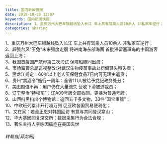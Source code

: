 ```yaml
---
title: 国内新闻快报
date: 2018-10-29 12:07
keywords: 国内新闻快报
description: 1、重庆万州大巴车银越线坠入长江 车上共有驾乘人员10余人 非私家车逆行；2、超强台风“玉兔“未来强度走弱 将进南海东部海面 首批滞留塞班岛的中国游客返回上海；3、我国首艘国产航母第三次海试 保障船随同出海；4、市场监管总局巡视整改:对武汉生物疫苗事故处罚偏轻失察失责；5、黑龙江规定：60岁以上老人买保健食品7日内可无理由退货；6、贵州“禁酒令”施行一周年：全省111人被给予党纪政务处分；7、美图颜值不再：用户仍在大量流失 营收下滑被迫裁员；8、辽宁整治“特权车”：辽A09号牌全部收回，更换为普通号牌；9、山西扫黑扫出个博物馆：追回五千多文物，33件“国宝重器”；10、中欧班列累计开行超万列 促亚欧各国贸易便利化；11、文在寅：若金正恩对韩国回访 有意与其同登汉拿山；12、华大基因回复深交所：数据采集行为合法合规；13、著名主持人李咏因癌症在美国去世
categories: sharing
---
```

<td class="t_f" id="postmessage_2183238">

1、重庆万州大巴车银越线坠入长江 车上共有驾乘人员10余人 非私家车逆行；<br/>
2、超强台风“玉兔“未来强度走弱 将进南海东部海面 首批滞留塞班岛的中国游客返回上海；<br/>
3、我国首艘国产航母第三次海试 保障船随同出海；<br/>
4、市场监管总局巡视整改:对武汉生物疫苗事故处罚偏轻失察失责；<br/>
5、黑龙江规定：60岁以上老人买保健食品7日内可无理由退货；<br/>
6、贵州“禁酒令”施行一周年：全省111人被给予党纪政务处分；<br/>
7、美图颜值不再：用户仍在大量流失 营收下滑被迫裁员；<br/>
8、辽宁整治“特权车”：辽A09号牌全部收回，更换为普通号牌；<br/>
9、山西扫黑扫出个博物馆：追回五千多文物，33件“国宝重器”；<br/>
10、中欧班列累计开行超万列 促亚欧各国贸易便利化；<br/>
11、文在寅：若金正恩对韩国回访 有意与其同登汉拿山；<br/>
12、华大基因回复深交所：数据采集行为合法合规；<br/>
13、著名主持人李咏因癌症在美国去世</td>
###### 转载自[菲龙网]